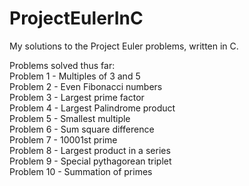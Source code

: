 # ProjectEulerInC
My solutions to the Project Euler problems, written in C.

Problems solved thus far:\
Problem 1 - Multiples of 3 and 5\
Problem 2 - Even Fibonacci numbers\
Problem 3 - Largest prime factor\
Problem 4 - Largest Palindrome product \
Problem 5 - Smallest multiple \
Problem 6 - Sum square difference \
Problem 7 - 10001st prime \
Problem 8 - Largest product in a series \
Problem 9 - Special pythagorean triplet \
Problem 10 - Summation of primes